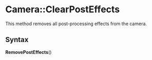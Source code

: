 # Camera::ClearPostEffects

This method removes all post-processing effects from the camera.

## Syntax

 **RemovePostEffects**()
